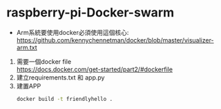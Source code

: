 # raspberry-pi-Docker-swarm
- Arm系統要使用docker必須使用這個核心:
  https://github.com/kennychennetman/docker/blob/master/visualizer-arm.txt

1.	需要一個docker file   
https://docs.docker.com/get-started/part2/#dockerfile
2.	建立requirements.txt 和 app.py
3.	建置APP
    ```Bash
    docker build -t friendlyhello .
    ```
